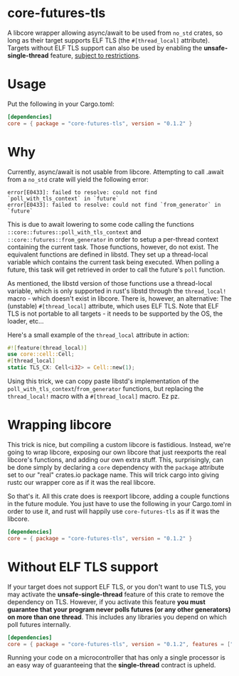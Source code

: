 # core-futures-tls

A libcore wrapper allowing async/await to be used from `no_std` crates, so long
as their target supports ELF TLS (the `#[thread_local]` attribute). Targets without ELF
TLS support can also be used by enabling the **unsafe-single-thread** feature, [subject to
restrictions](#without-elf-tls-support).

# Usage

Put the following in your Cargo.toml:

```toml
[dependencies]
core = { package = "core-futures-tls", version = "0.1.2" }
```

# Why

Currently, async/await is not usable from libcore. Attempting to call .await
from a `no_std` crate will yield the following error:

```norun
error[E0433]: failed to resolve: could not find `poll_with_tls_context` in `future`
error[E0433]: failed to resolve: could not find `from_generator` in `future`
```

This is due to await lowering to some code calling the functions
`::core::futures::poll_with_tls_context` and `::core::futures::from_generator`
in order to setup a per-thread context containing the current task. Those
functions, however, do not exist. The equivalent functions are defined in
libstd. They set up a thread-local variable which contains the current task
being executed. When polling a future, this task will get retrieved in order
to call the future's `poll` function.


As mentioned, the libstd version of those functions use a thread-local
variable, which is only supported in rust's libstd through the
`thread_local!` macro - which doesn't exist in libcore. There is, however,
an alternative: The (unstable) `#[thread_local]` attribute, which uses ELF
TLS. Note that ELF TLS is not portable to all targets - it needs to be
supported by the OS, the loader, etc...

Here's a small example of the `thread_local` attribute in action:

```rust
#![feature(thread_local)]
use core::cell::Cell;
#[thread_local]
static TLS_CX: Cell<i32> = Cell::new(1);
```

Using this trick, we can copy paste libstd's implementation of the
`poll_with_tls_context`/`from_generator` functions, but replacing the
`thread_local!` macro with a `#[thread_local]` macro. Ez pz.

# Wrapping libcore

This trick is nice, but compiling a custom libcore is fastidious. Instead,
we're going to wrap libcore, exposing our own libcore that just reexports
the real libcore's functions, and adding our own extra stuff. This,
surprisingly, can be done simply by declaring a `core` dependency with the
`package` attribute set to our "real" crates.io package name. This will
trick cargo into giving rustc our wrapper core as if it was the real
libcore.

So that's it. All this crate does is reexport libcore, adding a couple
functions in the future module. You just have to use the following in your
Cargo.toml in order to use it, and rust will happily use `core-futures-tls`
as if it was the libcore.

```toml
[dependencies]
core = { package = "core-futures-tls", version = "0.1.2" }
```

# Without ELF TLS support

If your target does not support ELF TLS, or you don't want to use TLS, you may activate
the **unsafe-single-thread** feature of this crate to remove the dependency on TLS. However, if you
activate this feature **you must guarantee that your program never polls futures (or any
other generators) on more than one thread**. This includes any libraries you depend on
which poll futures internally.

```toml
[dependencies]
core = { package = "core-futures-tls", version = "0.1.2", features = ["unsafe-single-thread"] }
```

Running your code on a microcontroller that has only a single processor is an
easy way of guaranteeing that the **single-thread** contract is upheld.
